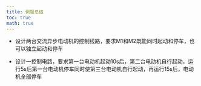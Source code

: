 ```yaml
---
title: 例题总结
toc: true
math: true
---
```


- 设计两台交流异步电动机的控制线路，要求M1和M2既能同时起动和停车，也可以独立起动和停车

- 设计一控制电路，要求第一台电动机起动10s后，第二台电动机自行起动，运行5s后第一台电动机停车同时使第三台电动机自行起动，再运行15s后，电动机全部停车